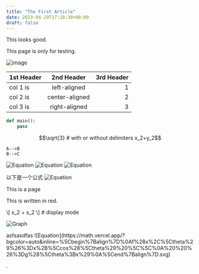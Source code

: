 ```yaml
---
title: "The First Article"
date: 2023-04-29T17:18:38+08:00
draft: false
---
```


This looks good. 

This page is only for testing. 


![image](https://www.raspberrypi.org/app/uploads/2018/03/RPi-Logo-Reg-SCREEN-199x250.png)

1st Header|2nd Header|3rd Header
---|:---:|---: 
col 1 is|left-aligned|1
col 2 is|center-aligned|2
col 3 is|right-aligned|3

```python
def main():
    pass
```

```math
\sqrt{3}  # with or without delimiters
x_2+y_2
```

```mermaid
A-->B
B-->C
```



![Equation](https://math.vercel.app/?bgcolor=auto&from=%5Ctext%7BEdit%20this%7D%5C%20%5CLaTeX.svg)
![Equation](https://math.vercel.app/?bgcolor=auto&inline=\sum{x_2+y_2})
![Equation](https://math.vercel.app?inline=\frac{1}{\Gamma(s)}\int_{0}^{\infty}\frac{u^{s-1}}{e^{u}-1}\mathrm{d}u)

以下是一个公式
![Equation](https://math.vercel.app/?bgcolor=auto&inline=%5Cbegin%7Balign%7D%0Af%28x%2C%5Ctheta%29%26%3Dx%2B%5Ccos%28%5Ctheta%29%20%5C%5C%0A%20%20%26%3Dg%28%5Ctheta%3Bx%29%0A%5Cend%7Balign%7D.svg)

<div>
This is a page
</div>

This is <span style="color:#333 font-size:325%">written in red</span>.

\\[ x_2 + s_2 \\] # display mode

![Graph](https://kroki.io/mermaid/svg/eNpLL0osyFAIceFSUHBU0NW1U3ACspzALGc4ywUAqpkHvw==)

<div class="content_equimg">
<p>
asfsasdfas
![Equation](https://math.vercel.app/?bgcolor=auto&inline=%5Cbegin%7Balign%7D%0Af%28x%2C%5Ctheta%29%26%3Dx%2B%5Ccos%28%5Ctheta%29%20%5C%5C%0A%20%20%26%3Dg%28%5Ctheta%3Bx%29%0A%5Cend%7Balign%7D.svg)
</p>
</div>.
